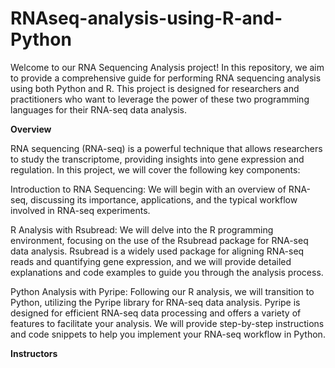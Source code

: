 # RNAseq-analysis-using-R-and-Python

Welcome to our RNA Sequencing Analysis project! In this repository, we aim to provide a comprehensive guide for performing RNA sequencing analysis using both Python and R. This project is designed for researchers and practitioners who want to leverage the power of these two programming languages for their RNA-seq data analysis.

**Overview**

RNA sequencing (RNA-seq) is a powerful technique that allows researchers to study the transcriptome, providing insights into gene expression and regulation. In this project, we will cover the following key components:

Introduction to RNA Sequencing: We will begin with an overview of RNA-seq, discussing its importance, applications, and the typical workflow involved in RNA-seq experiments.

R Analysis with Rsubread: We will delve into the R programming environment, focusing on the use of the Rsubread package for RNA-seq data analysis. Rsubread is a widely used package for aligning RNA-seq reads and quantifying gene expression, and we will provide detailed explanations and code examples to guide you through the analysis process.

Python Analysis with Pyripe: Following our R analysis, we will transition to Python, utilizing the Pyripe library for RNA-seq data analysis. Pyripe is designed for efficient RNA-seq data processing and offers a variety of features to facilitate your analysis. We will provide step-by-step instructions and code snippets to help you implement your RNA-seq workflow in Python.

**Instructors**
